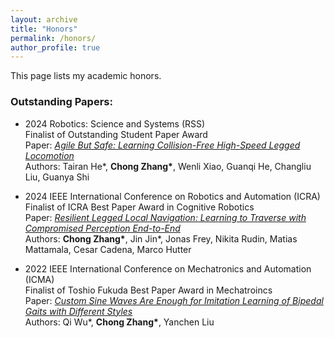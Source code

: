 ```yaml
---
layout: archive
title: "Honors"
permalink: /honors/
author_profile: true
---
```


<div class="wordwrap">This page lists my academic honors.
</div>



### Outstanding Papers:  

+ 2024 Robotics: Science and Systems (RSS)    
  Finalist of Outstanding Student Paper Award    
  Paper: [_Agile But Safe: Learning Collision-Free High-Speed Legged Locomotion_](https://arxiv.org/pdf/2401.17583.pdf)    
  Authors: Tairan He\*, **Chong Zhang\***, Wenli Xiao, Guanqi He, Changliu Liu, Guanya Shi     

+ 2024 IEEE International Conference on Robotics and Automation (ICRA)  
  Finalist of ICRA Best Paper Award in Cognitive Robotics     
  Paper: [_Resilient Legged Local Navigation: Learning to Traverse with Compromised Perception End-to-End_](https://arxiv.org/pdf/2310.03581.pdf)  
  Authors: **Chong Zhang\***, Jin Jin\*, Jonas Frey, Nikita Rudin, Matias Mattamala, Cesar Cadena, Marco Hutter  


+ 2022 IEEE International Conference on Mechatronics and Automation (ICMA)  
  Finalist of Toshio Fukuda Best Paper Award in Mechatroincs    
  Paper: [_Custom Sine Waves Are Enough for Imitation Learning of Bipedal Gaits with Different Styles_](https://arxiv.org/pdf/2204.04157.pdf)   
  Authors: Qi Wu\*, **Chong Zhang\***, Yanchen Liu   


